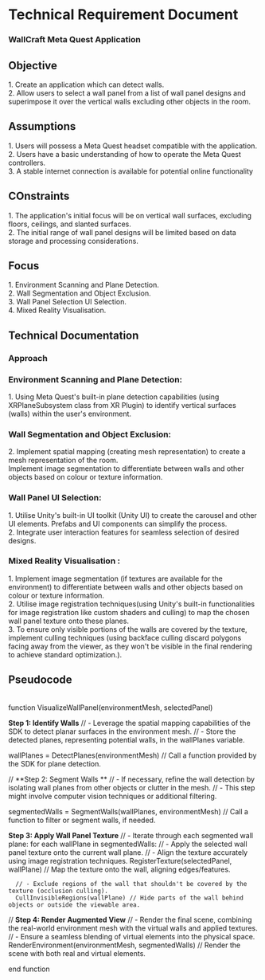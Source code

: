 <h1>Technical Requirement Document</h1>

<h3>WallCraft Meta Quest Application</h3>

<h2>Objective</h2>
1. Create an application which can detect walls. <br>
2. Allow users to select a wall panel from a list of wall panel designs and superimpose it over the vertical walls excluding other objects in the room.<br>

<h2>Assumptions</h2>
1. Users will possess a Meta Quest headset compatible with the application.<br>
2. Users have a basic understanding of how to operate the Meta Quest controllers. <br>
3. A stable internet connection is available for potential online functionality<br>

<h2>COnstraints</h2>
1. The application's initial focus will be on vertical wall surfaces, excluding floors, ceilings, and slanted surfaces. <br>
2. The initial range of wall panel designs will be limited based on data storage and processing considerations.<br>

<h2>Focus</h2>
1. Environment Scanning and Plane Detection.<br>
2. Wall Segmentation and Object Exclusion.<br>
3. Wall Panel Selection UI Selection. <br>
4. Mixed Reality Visualisation.<br>

<h2>Technical Documentation</h2>

<h3>Approach</h3>

<h3>Environment Scanning and Plane Detection:</h3>
1. Using Meta Quest's built-in plane detection capabilities (using XRPlaneSubsystem class from XR Plugin) to identify vertical surfaces (walls) within the user's environment. <br>
<h3>Wall Segmentation and Object Exclusion:</h3>
2. Implement spatial mapping (creating mesh representation) to create a mesh representation of the room. <br>
 Implement image segmentation to differentiate between walls and other objects based on colour or texture information. <br>

<h3>Wall Panel UI Selection:</h3>
1. Utilise Unity's built-in UI toolkit (Unity UI) to create the carousel and other UI elements. Prefabs and UI components can simplify the process. <br>
2. Integrate user interaction features for seamless selection of desired designs. <br>

<h3>Mixed Reality Visualisation :</h3>
1. Implement image segmentation (if textures are available for the environment) to differentiate between walls and other objects based on colour or texture information. <br>
2. Utilise image registration techniques(using Unity's built-in functionalities for image registration like custom shaders and culling) to map the chosen wall panel texture onto these planes. <br>
3. To ensure only visible portions of the walls are covered by the texture, implement culling techniques (using backface culling discard polygons facing away from the viewer, as they won't be visible in the final rendering to achieve standard optimization.). <br>

<h2>Pseudocode</h2>
<br>
function VisualizeWallPanel(environmentMesh, selectedPanel)

   **Step 1: Identify Walls**
  // - Leverage the spatial mapping capabilities of the SDK to detect planar surfaces in the environment mesh.
  // - Store the detected planes, representing potential walls, in the wallPlanes variable.
  
  wallPlanes = DetectPlanes(environmentMesh) // Call a function provided by the SDK for plane detection.

  // **Step 2: Segment Walls **
  // - If necessary, refine the wall detection by isolating wall planes from other objects or clutter in the mesh.
  // - This step might involve computer vision techniques or additional filtering.
  
  segmentedWalls = SegmentWalls(wallPlanes, environmentMesh) // Call a function to filter or segment walls, if needed.

   **Step 3: Apply Wall Panel Texture**
  // - Iterate through each segmented wall plane:
  for each wallPlane in segmentedWalls:
      // - Apply the selected wall panel texture onto the current wall plane.
      // - Align the texture accurately using image registration techniques.
      RegisterTexture(selectedPanel, wallPlane) // Map the texture onto the wall, aligning edges/features.

      // - Exclude regions of the wall that shouldn't be covered by the texture (occlusion culling).
      CullInvisibleRegions(wallPlane) // Hide parts of the wall behind objects or outside the viewable area.

  // **Step 4: Render Augmented View**
  // - Render the final scene, combining the real-world environment mesh with the virtual walls and applied textures.
  // - Ensure a seamless blending of virtual elements into the physical space.
  RenderEnvironment(environmentMesh, segmentedWalls) // Render the scene with both real and virtual elements.

end function
